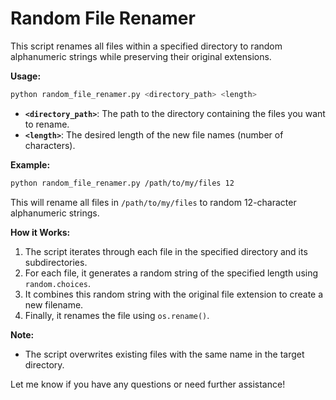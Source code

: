 # Random File Renamer

This script renames all files within a specified directory to random alphanumeric strings while preserving their original extensions. 

**Usage:**

```bash
python random_file_renamer.py <directory_path> <length>
```

* **`<directory_path>`**: The path to the directory containing the files you want to rename.
* **`<length>`**: The desired length of the new file names (number of characters).

**Example:**

```bash
python random_file_renamer.py /path/to/my/files 12
```
This will rename all files in `/path/to/my/files` to random 12-character alphanumeric strings.

**How it Works:**

1. The script iterates through each file in the specified directory and its subdirectories.
2. For each file, it generates a random string of the specified length using `random.choices`.
3. It combines this random string with the original file extension to create a new filename. 
4. Finally, it renames the file using `os.rename()`.

**Note:**

- The script overwrites existing files with the same name in the target directory. 


Let me know if you have any questions or need further assistance!